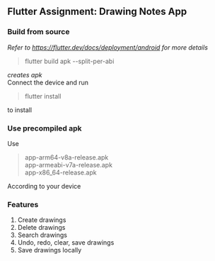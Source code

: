 ## Flutter Assignment: Drawing Notes App


### Build from source
*Refer to https://flutter.dev/docs/deployment/android for more details*  
> flutter build apk --split-per-abi
>  
*creates apk*  
Connect the device and run  
> flutter install  
>
to install  

### Use precompiled apk
Use 
> app-arm64-v8a-release.apk  
> app-armeabi-v7a-release.apk  
> app-x86_64-release.apk  
>
According to your device

### Features
1) Create drawings
2) Delete drawings
3) Search drawings
4) Undo, redo, clear, save drawings
5) Save drawings locally
 